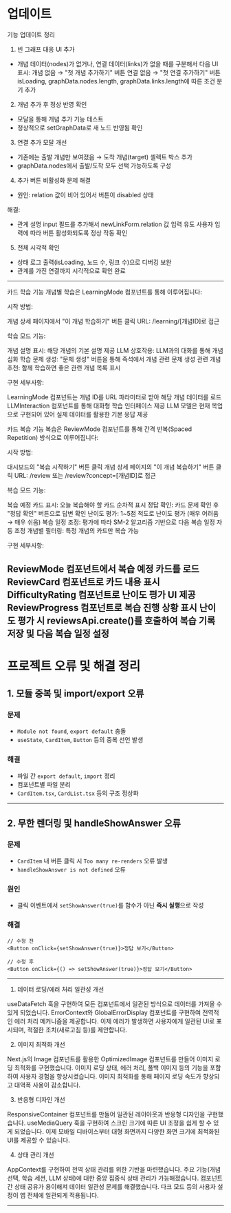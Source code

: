 # 업데이트
기능 업데이트 정리

1. 빈 그래프 대응 UI 추가  
* 개념 데이터(nodes)가 없거나, 연결 데이터(links)가 없을 때를 구분해서 다음 UI 표시:
  개념 없음 → "첫 개념 추가하기" 버튼
  연결 없음 → "첫 연결 추가하기" 버튼
  isLoading, graphData.nodes.length, graphData.links.length에 따른 조건 분기 추가

2. 개념 추가 후 정상 반영 확인
* 모달을 통해 개념 추가 기능 테스트
* 정상적으로 setGraphData로 새 노드 반영됨 확인

3. 연결 추가 모달 개선
* 기존에는 출발 개념만 보여졌음 → 도착 개념(target) 셀렉트 박스 추가
* graphData.nodes에서 출발/도착 모두 선택 가능하도록 구성

4. 추가 버튼 비활성화 문제 해결
* 원인: relation 값이 비어 있어서 버튼이 disabled 상태

해결:

* 관계 설명 input 필드를 추가해서 newLinkForm.relation 값 입력 유도
사용자 입력에 따라 버튼 활성화되도록 정상 작동 확인

5. 전체 시각적 확인
* 상태 로그 출력(isLoading, 노드 수, 링크 수)으로 디버깅 보완
* 관계를 가진 연결까지 시각적으로 확인 완료

---

카드 학습 기능
개념별 학습은 LearningMode 컴포넌트를 통해 이루어집니다:

시작 방법:

개념 상세 페이지에서 "이 개념 학습하기" 버튼 클릭
URL: /learning/[개념ID]로 접근


학습 모드 기능:

개념 설명 표시: 해당 개념의 기본 설명 제공
LLM 상호작용: LLM과의 대화를 통해 개념 심화 학습
문제 생성: "문제 생성" 버튼을 통해 즉석에서 개념 관련 문제 생성
관련 개념 추천: 함께 학습하면 좋은 관련 개념 목록 표시


구현 세부사항:

LearningMode 컴포넌트는 개념 ID를 URL 파라미터로 받아 해당 개념 데이터를 로드
LLMInteraction 컴포넌트를 통해 대화형 학습 인터페이스 제공
LLM 모델은 현재 목업으로 구현되어 있어 실제 데이터를 활용한 기본 응답 제공



카드 복습 기능
복습은 ReviewMode 컴포넌트를 통해 간격 반복(Spaced Repetition) 방식으로 이루어집니다:

시작 방법:

대시보드의 "복습 시작하기" 버튼 클릭
개념 상세 페이지의 "이 개념 복습하기" 버튼 클릭
URL: /review 또는 /review?concept=[개념ID]로 접근


복습 모드 기능:

복습 예정 카드 표시: 오늘 복습해야 할 카드 순차적 표시
정답 확인: 카드 문제 확인 후 "정답 확인" 버튼으로 답변 확인
난이도 평가: 1~5점 척도로 난이도 평가 (매우 어려움 → 매우 쉬움)
복습 일정 조정: 평가에 따라 SM-2 알고리즘 기반으로 다음 복습 일정 자동 조정
개념별 필터링: 특정 개념의 카드만 복습 가능


구현 세부사항:

ReviewMode 컴포넌트에서 복습 예정 카드를 로드
ReviewCard 컴포넌트로 카드 내용 표시
DifficultyRating 컴포넌트로 난이도 평가 UI 제공
ReviewProgress 컴포넌트로 복습 진행 상황 표시
난이도 평가 시 reviewsApi.create()를 호출하여 복습 기록 저장 및 다음 복습 일정 설정
---
# 프로젝트 오류 및 해결 정리

## 1. 모듈 중복 및 import/export 오류

### 문제
- `Module not found`, `export default` 충돌
- `useState`, `CardItem`, `Button` 등의 중복 선언 발생

### 해결
- 파일 간 `export default`, `import` 정리
- 컴포넌트별 파일 분리
- `CardItem.tsx`, `CardList.tsx` 등의 구조 정상화

---

## 2. 무한 렌더링 및 handleShowAnswer 오류

### 문제
- `CardItem` 내 버튼 클릭 시 `Too many re-renders` 오류 발생
- `handleShowAnswer is not defined` 오류

### 원인
- 클릭 이벤트에서 `setShowAnswer(true)`를 함수가 아닌 **즉시 실행**으로 작성

### 해결
```tsx
// 수정 전
<Button onClick={setShowAnswer(true)}>정답 보기</Button>

// 수정 후
<Button onClick={() => setShowAnswer(true)}>정답 보기</Button>
```

---

1. 데이터 로딩/에러 처리 일관성 개선

useDataFetch 훅을 구현하여 모든 컴포넌트에서 일관된 방식으로 데이터를 가져올 수 있게 되었습니다.
ErrorContext와 GlobalErrorDisplay 컴포넌트를 구현하여 전역적인 에러 처리 메커니즘을 제공합니다.
이제 에러가 발생하면 사용자에게 일관된 UI로 표시되며, 적절한 조치(새로고침 등)를 제안합니다.

2. 이미지 최적화 개선

Next.js의 Image 컴포넌트를 활용한 OptimizedImage 컴포넌트를 만들어 이미지 로딩 최적화를 구현했습니다.
이미지 로딩 상태, 에러 처리, 폴백 이미지 등의 기능을 포함하여 사용자 경험을 향상시켰습니다.
이미지 최적화를 통해 페이지 로딩 속도가 향상되고 대역폭 사용이 감소합니다.

3. 반응형 디자인 개선

ResponsiveContainer 컴포넌트를 만들어 일관된 레이아웃과 반응형 디자인을 구현했습니다.
useMediaQuery 훅을 구현하여 스크린 크기에 따른 UI 조정을 쉽게 할 수 있게 되었습니다.
이제 모바일 디바이스부터 대형 화면까지 다양한 화면 크기에 최적화된 UI를 제공할 수 있습니다.

4. 상태 관리 개선

AppContext를 구현하여 전역 상태 관리를 위한 기반을 마련했습니다.
주요 기능(개념 선택, 학습 세션, LLM 상태)에 대한 중앙 집중식 상태 관리가 가능해졌습니다.
컴포넌트 간 상태 공유가 용이해져 데이터 일관성 문제를 해결했습니다.
다크 모드 등의 사용자 설정이 앱 전체에 일관되게 적용됩니다.


---

